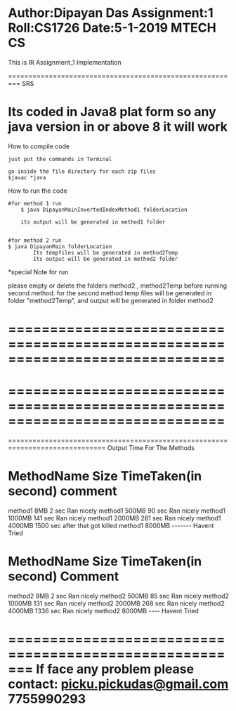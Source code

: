 Author:Dipayan Das
Assignment:1
Roll:CS1726
Date:5-1-2019
MTECH CS
=========================================================
This is IR Assignment_1 Implementation


=========================================================
	SRS

Its coded in Java8 plat form
so any java version in or above 8 it will work	
=========================================================
How to compile code

	just put the commands in Terminal

	go inside the file directory for each zip files
	$javac *java


How to run the code


	#for method 1 run
		$ java DipayanMainInvertedIndexMethod1 folderLocation

		its output will be generated in method1 folder 


	#for method 2 run
	$ java DipayanMain folderLocation
			Its tempfiles will be generated in method2Temp
			Its output will be generated in method2 folder
*special Note for run



please empty or delete the folders method2 , method2Temp before running second method.
 for the second method temp files will be generated in folder "method2Temp",
and output will be generated in folder method2
	

==============================================================================
==============================================================================
==============================================================================
==============================================================================
==============================================================================
		Output Time For The Methods 
 
 MethodName 			Size			TimeTaken(in second) 	comment
==============================================================================
 method1				8MB			2 sec	  					Ran nicely
 method1				500MB			90 sec  					Ran nicely
 method1				1000MB			141 sec 					Ran nicely
 method1				2000MB			281 sec 					Ran nicely
 method1				4000MB			1500 sec					after that got killed
 method1				8000MB			-------						Havent Tried

 MethodName 			Size			TimeTaken(in second)		Comment
==============================================================================
 method2				8MB			2 sec	  					Ran nicely
 method2				500MB			85 sec 					        Ran nicely
 method2				1000MB			131 sec 					Ran nicely
 method2				2000MB			268 sec 					Ran nicely
 method2				4000MB			1336 sec 					Ran nicely
 method2				8000MB			----						Havent Tried








=======================================================
If face any problem please contact: 
picku.pickudas@gmail.com
7755990293
=======================================================
